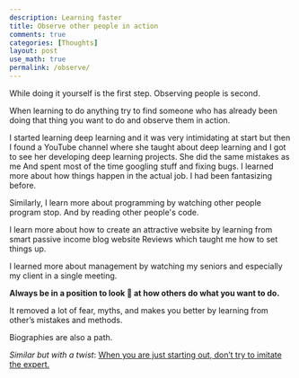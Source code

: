```yaml
---
description: Learning faster
title: Observe other people in action
comments: true
categories: [Thoughts]
layout: post
use_math: true
permalink: /observe/
---
```


While doing it yourself is the first step. Observing people is second.

When learning to do anything try to find someone who has already been doing that thing you want to do and observe them in action.

I started learning deep learning and it was very intimidating at start but then I found a YouTube channel where she taught about deep learning and I got to see her developing deep learning projects. She did the same mistakes as me And spent most of the time googling stuff and fixing bugs. I learned more about how things happen in the actual job. I had been fantasizing before.

Similarly, I learn more about programming by watching other people program stop. And by reading other people's code.

I learn more about how to create an attractive website by learning from smart passive income blog website Reviews which taught me how to set things up.

I learned more about management by watching my seniors and especially my client in a single meeting.

**Always be in a position to look 👀 at how others do what you want to do.**

It removed a lot of fear, myths, and makes you better by learning from other’s mistakes and methods.

Biographies are also a path.

*Similar but with a twist*: [When you are just starting out, don’t try to imitate the expert.](/imitating_experts/)